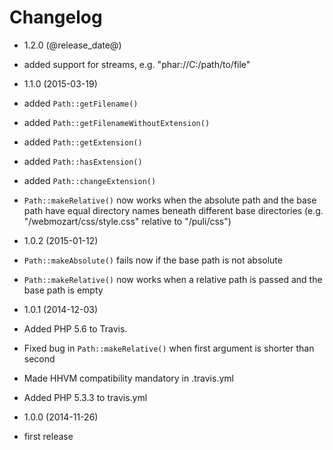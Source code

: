 Changelog
=========

* 1.2.0 (@release_date@)

 * added support for streams, e.g. "phar://C:/path/to/file"

* 1.1.0 (2015-03-19)

 * added `Path::getFilename()`
 * added `Path::getFilenameWithoutExtension()`
 * added `Path::getExtension()`
 * added `Path::hasExtension()`
 * added `Path::changeExtension()`
 * `Path::makeRelative()` now works when the absolute path and the base path
   have equal directory names beneath different base directories
   (e.g. "/webmozart/css/style.css" relative to "/puli/css")
   
* 1.0.2 (2015-01-12)

 * `Path::makeAbsolute()` fails now if the base path is not absolute
 * `Path::makeRelative()` now works when a relative path is passed and the base
   path is empty

* 1.0.1 (2014-12-03)

 * Added PHP 5.6 to Travis.
 * Fixed bug in `Path::makeRelative()` when first argument is shorter than second
 * Made HHVM compatibility mandatory in .travis.yml
 * Added PHP 5.3.3 to travis.yml

* 1.0.0 (2014-11-26)

 * first release
